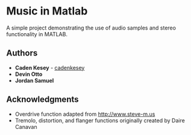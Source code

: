# Music in Matlab

A simple project demonstrating the use of audio samples and stereo functionality in MATLAB.

## Authors

* **Caden Kesey** - [cadenkesey](https://github.com/cadenkesey)
* **Devin Otto**
* **Jordan Samuel**

## Acknowledgments

* Overdrive function adapted from http://www.steve-m.us
* Tremolo, distortion, and flanger functions originally created by Daire Canavan
